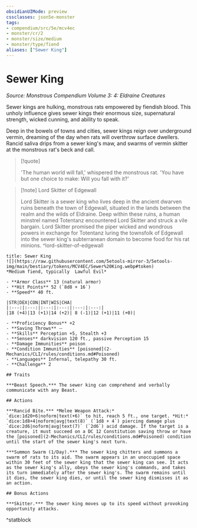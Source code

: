 ```yaml
---
obsidianUIMode: preview
cssclasses: json5e-monster
tags:
- compendium/src/5e/mcv4ec
- monster/cr/2
- monster/size/medium
- monster/type/fiend
aliases: ["Sewer King"]
---
```

# Sewer King
*Source: Monstrous Compendium Volume 3: 4: Eldraine Creatures*  

Sewer kings are hulking, monstrous rats empowered by fiendish blood. This unholy influence gives sewer kings their enormous size, supernatural strength, wicked cunning, and ability to speak.

Deep in the bowels of towns and cities, sewer kings reign over underground vermin, dreaming of the day when rats will overthrow surface dwellers. Rancid saliva drips from a sewer king's maw, and swarms of vermin skitter at the monstrous rat's beck and call.

> [!quote]  
> 
> 'The human world will fall,' whispered the monstrous rat. 'You have but one choice to make: Will you fall with it?'

> [!note] Lord Skitter of Edgewall
> 
> Lord Skitter is a sewer king who lives deep in the ancient dwarven ruins beneath the town of Edgewall, situated in the lands between the realm and the wilds of Eldraine. Deep within these ruins, a human minstrel named Totentanz encountered Lord Skitter and struck a vile bargain. Lord Skitter promised the piper wicked and wondrous powers in exchange for Totentanz luring the townsfolk of Edgewall into the sewer king's subterranean domain to become food for his rat minions.
^lord-skitter-of-edgewall

```ad-statblock
title: Sewer King
![](https://raw.githubusercontent.com/5etools-mirror-3/5etools-img/main/bestiary/tokens/MCV4EC/Sewer%20King.webp#token)
*Medium fiend, typically  Lawful Evil*

- **Armor Class** 13 (natural armor)
- **Hit Points** 52 (`8d8 + 16`)
- **Speed** 40 ft.

|STR|DEX|CON|INT|WIS|CHA|
|:---:|:---:|:---:|:---:|:---:|:---:|
|18 (+4)|13 (+1)|14 (+2)| 8 (-1)|12 (+1)|11 (+0)|

- **Proficiency Bonus** +2
- **Saving Throws** ⏤
- **Skills** Perception +5, Stealth +3
- **Senses** darkvision 120 ft., passive Perception 15
- **Damage Immunities** poison
- **Condition Immunities** [poisoned](2-Mechanics/CLI/rules/conditions.md#Poisoned)
- **Languages** Infernal, telepathy 30 ft.
- **Challenge** 2

## Traits

***Beast Speech.*** The sewer king can comprehend and verbally communicate with any Beast.

## Actions

***Rancid Bite.*** *Melee Weapon Attack:* `dice:1d20+6|noform|text(+6)` to hit, reach 5 ft., one target. *Hit:* `dice:1d8+4|noform|avg|text(8)` (`1d8 + 4`) piercing damage plus `dice:2d6|noform|avg|text(7)` (`2d6`) acid damage. If the target is a creature, it must succeed on a DC 12 Constitution saving throw or have the [poisoned](2-Mechanics/CLI/rules/conditions.md#Poisoned) condition until the start of the sewer king's next turn.

***Summon Swarm (1/Day).*** The sewer king chitters and summons a swarm of rats to its aid. The swarm appears in an unoccupied space within 30 feet of the sewer king that the sewer king can see. It acts as the sewer king's ally, obeys the sewer king's commands, and takes its turn immediately after the sewer king's. The swarm remains until it dies, the sewer king dies, or until the sewer king dismisses it as an action.

## Bonus Actions

***Skitter.*** The sewer king moves up to its speed without provoking opportunity attacks.
```
^statblock